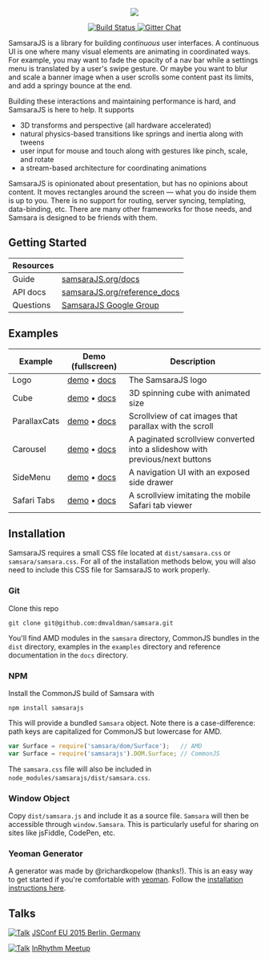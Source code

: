 <p align="center"><img src="http://i.imgur.com/VOiEqxD.png"></p>

<p align="center">
  <a href="https://travis-ci.org/dmvaldman/samsara">
    <img src="https://travis-ci.org/dmvaldman/samsara.svg?branch=master" alt="Build Status">
  </a>
  <a href="https://gitter.im/dmvaldman/samsara">
    <img src="https://badges.gitter.im/dmvaldman/samsara.svg" alt="Gitter Chat">
  </a>
</p>

SamsaraJS is a library for building _continuous_ user interfaces. A continuous UI is one where many
visual elements are animating in coordinated ways. For example, you may want to fade the opacity of a
nav bar while a settings menu is translated by a user's swipe gesture. Or maybe you want to blur and scale 
a banner image when a user scrolls some content past its limits, and add a springy bounce at the end.

Building these interactions and maintaining performance is hard, and SamsaraJS is here to help. It supports

- 3D transforms and perspective (all hardware accelerated)
- natural physics-based transitions like springs and inertia along with tweens
- user input for mouse and touch along with gestures like pinch, scale, and rotate
- a stream-based architecture for coordinating animations

SamsaraJS is opinionated about presentation, but has no opinions about content. It moves rectangles around the
screen — what you do inside them is up to you. There is no support for routing,
server syncing, templating, data-binding, etc. There are many other frameworks for those needs, and Samsara
is designed to be friends with them.

## Getting Started

| Resources      |               |
| -------------- | ------------- |
| Guide          | [samsaraJS.org/docs](http://www.samsaraJS.org/docs/index.html)  |
| API docs       | [samsaraJS.org/reference_docs](http://www.samsaraJS.org/reference_docs/index.html)  |
| Questions      | [SamsaraJS Google Group](https://groups.google.com/forum/#!forum/samsarajs) |

## Examples

| Example  | Demo (fullscreen) | Description |
| -------- | ----------------- | ----------- |
| Logo | [demo](http://samsarajs.org/demos/Logo/index.html) • [docs](http://samsarajs.org/demos/Logo/docs/main.html) | The SamsaraJS logo |
| Cube | [demo](http://samsarajs.org/demos/Cube/index.html) • [docs](http://samsarajs.org/demos/Cube/docs/main.html) | 3D spinning cube with animated size |
| ParallaxCats | [demo](http://samsarajs.org/demos/ParallaxCats/index.html) • [docs](http://samsarajs.org/ParallaxCats/Logo/docs/main.html/index.html) | Scrollview of cat images that parallax with the scroll |
| Carousel | [demo](http://samsarajs.org/demos/Carousel/index.html) • [docs](http://samsarajs.org/demos/Carousel/docs/main.html) | A paginated scrollview converted into a slideshow with previous/next buttons |
| SideMenu | [demo](http://samsarajs.org/demos/SideMenu/index.html) • [docs](http://samsarajs.org/demos/SideMenu/docs/main.html) | A navigation UI with an exposed side drawer |
| Safari Tabs | [demo](http://samsarajs.org/demos/SafariTabs/index.html) • [docs](http://samsarajs.org/demos/SafariTabs/docs/main.html) | A scrollview imitating the mobile Safari tab viewer |

## Installation

SamsaraJS requires a small CSS file located at `dist/samsara.css` or `samsara/samsara.css`. For all of the installation methods
below, you will also need to include this CSS file for SamsaraJS to work properly.

### Git

Clone this repo

```
git clone git@github.com:dmvaldman/samsara.git
```

You'll find AMD modules in the `samsara` directory, CommonJS bundles in the `dist` directory, examples in the
`examples` directory and reference documentation in the `docs` directory.

### NPM

Install the CommonJS build of Samsara with

```
npm install samsarajs
```

This will provide a bundled `Samsara` object. Note there is a case-difference: path keys are
capitalized for CommonJS but lowercase for AMD.

```js
var Surface = require('samsara/dom/Surface');   // AMD
var Surface = require('samsarajs').DOM.Surface; // CommonJS
```

The `samsara.css` file will also be included in `node_modules/samsarajs/dist/samsara.css`.

### Window Object

Copy `dist/samsara.js` and include it as a source file. `Samsara` will then be accessible
through `window.Samsara`. This is particularly useful for sharing on sites like jsFiddle, CodePen, etc.

### Yeoman Generator

A generator was made by @richardkopelow (thanks!). This is an easy way to get started if you're comfortable with [yeoman](http://yeoman.io/). Follow the [installation instructions here](https://github.com/richardkopelow/generator-samsara).

## Talks
[![Talk](http://i.imgur.com/tGbmVk4.png)](https://www.youtube.com/watch?v=biJXpv-6XVY)
[JSConf EU 2015 Berlin, Germany](https://www.youtube.com/watch?v=biJXpv-6XVY)

[![Talk](http://i.imgur.com/O4mr8v7.png)](https://www.youtube.com/watch?v=9bmoo64hhg4)
[InRhythm Meetup](https://www.youtube.com/watch?v=9bmoo64hhg4)
